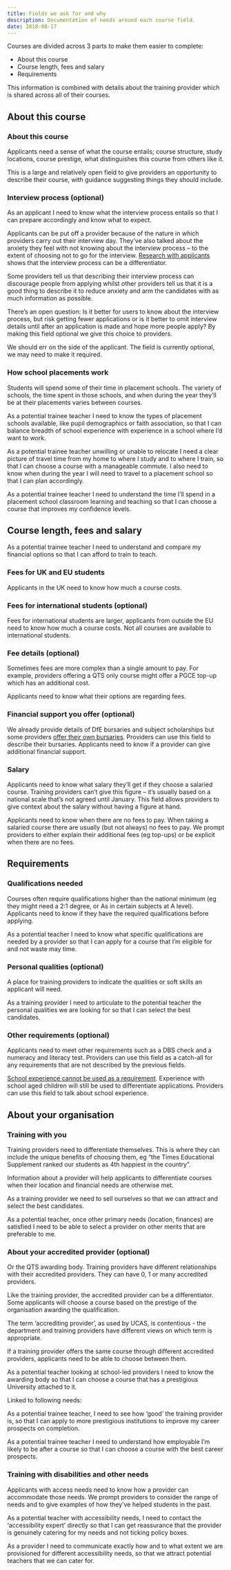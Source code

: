 ```yaml
---
title: Fields we ask for and why
description: Documentation of needs around each course field.
date: 2018-08-17
---
```


Courses are divided across 3 parts to make them easier to complete:

* About this course
* Course length, fees and salary
* Requirements

This information is combined with details about the training provider which is shared across all of their courses.

## About this course

### About this course

Applicants need a sense of what the course entails; course structure, study locations, course prestige, what distinguishes this course from others like it.

This is a large and relatively open field to give providers an opportunity to describe their course, with guidance suggesting things they should include.

### Interview process (optional)

As an applicant I need to know what the interview process entails so that I can prepare accordingly and know what to expect.

Applicants can be put off a provider because of the nature in which providers carry out their interview day. They’ve also talked about the anxiety they feel with not knowing about the interview process – to the extent of choosing not to go for the interview. [Research with applicants](https://lookback.io/watch/Psi3panxQDwkrXuwj?t=27m39s) shows that the interview process can be a differentiator.

Some providers tell us that describing their interview process can discourage people from applying whilst other providers tell us that it is a good thing to describe it to reduce anxiety and arm the candidates with as much information as possible.

There’s an open question: Is it better for users to know about the interview process, but risk getting fewer applications or is it better to omit interview details until after an application is made and hope more people apply? By making this field optional we give this choice to providers.

We should err on the side of the applicant. The field is currently optional, we may need to make it required.

### How school placements work

Students will spend some of their time in placement schools. The variety of schools, the time spent in those schools, and when during the year they’ll be at their placements varies between courses.

As a potential trainee teacher I need to know the types of placement schools available, like pupil demographics or faith association, so that I can balance breadth of school experience with experience in a school where I’d want to work.

As a potential trainee teacher unwilling or unable to relocate I need a clear picture of travel time from my home to where I study and to where I train, so that I can choose a course with a manageable commute. I also need to know when during the year I will need to travel to a placement school so that I can plan accordingly.

As a potential trainee teacher I need to understand the time I’ll spend in a placement school classroom learning and teaching so that I can choose a course that improves my confidence levels.

## Course length, fees and salary

As a potential trainee teacher I need to understand and compare my financial options so that I can afford to train to teach.

### Fees for UK and EU students

Applicants in the UK need to know how much a course costs.

### Fees for international students (optional)

Fees for international students are larger, applicants from outside the EU need to know how much a course costs. Not all courses are available to international students.

### Fee details (optional)

Sometimes fees are more complex than a single amount to pay. For example, providers offering a QTS only course might offer a PGCE top-up which has an additional cost.

Applicants need to know what their options are regarding fees.

### Financial support you offer (optional)

We already provide details of DfE bursaries and subject scholarships but some providers [offer their own bursaries](https://lookback.io/watch/CCdNXjjh34amgbWzK?t=13m55.3s-22m25s). Providers can use this field to describe their bursaries. Applicants need to know if a provider can give additional financial support.

### Salary

Applicants need to know what salary they’ll get if they choose a salaried course. Training providers can’t give this figure – it’s usually based on a national scale that’s not agreed until January. This field allows providers to give context about the salary without having a figure at hand.

Applicants need to know when there are no fees to pay. When taking a salaried course there are usually (but not always) no fees to pay. We prompt providers to either explain their additional fees (eg top-ups) or be explicit when there are no fees.

## Requirements

### Qualifications needed

Courses often require qualifications higher than the national minimum (eg they might need a 2:1 degree, or As in certain subjects at A level). Applicants need to know if they have the required qualifications before applying.

As a potential teacher I need to know what specific qualifications are needed by a provider so that I can apply for a course that I’m eligible for and not waste may time.

### Personal qualities (optional)

A place for training providers to indicate the qualities or soft skills an applicant will need.

As a training provider I need to articulate to the potential teacher the personal qualities we are looking for so that I can select the best candidates.

### Other requirements (optional)

Applicants need to meet other requirements such as a DBS check and a numeracy and literacy test. Providers can use this field as a catch-all for any requirements that are not described by the previous fields.

[School experience cannot be used as a requirement](https://www.gov.uk/government/publications/initial-teacher-training-criteria/initial-teacher-training-itt-criteria-and-supporting-advice#c13-suitability). Experience with school aged children will still be used to differentiate applications. Providers can use this field to talk about school experience.

## About your organisation

### Training with you

Training providers need to differentiate themselves. This is where they can include the unique benefits of choosing them, eg “the Times Educational Supplement ranked our students as 4th happiest in the country”.

Information about a provider will help applicants to differentiate courses when their location and financial needs are otherwise met.

As a training provider we need to sell ourselves so that we can attract and select the best candidates.

As a potential teacher, once other primary needs (location, finances) are satisfied I need to be able to select a provider on other merits that are preferable to me.

### About your accredited provider (optional)

Or the QTS awarding body. Training providers have different relationships with their accredited providers. They can have 0, 1 or many accredited providers.

Like the training provider, the accredited provider can be a differentiator. Some applicants will choose a course based on the prestige of the organisation awarding the qualification.

The term ‘accrediting provider’, as used by UCAS, is contentious - the department and training providers have different views on which term is appropriate.

If a training provider offers the same course through different accredited providers, applicants need to be able to choose between them.

As a potential teacher looking at school-led providers I need to know the awarding body so that I can choose a course that has a prestigious University attached to it.

Linked to following needs:

As a potential trainee teacher, I need to see how ‘good’ the training provider is, so that I can apply to more prestigious institutions to improve my career prospects on completion.

As a potential trainee teacher I need to understand how employable I’m likely to be after a course so that I can choose a course with the best career prospects.

### Training with disabilities and other needs

Applicants with access needs need to know how a provider can accommodate those needs. We prompt providers to consider the range of needs and to give examples of how they’ve helped students in the past.

As a potential teacher with accessibility needs, I need to contact the ‘accessibility expert’ directly so that I can get reassurance that the provider is genuinely catering for my needs and not ticking policy boxes.

As a provider I need to communicate exactly how and to what extent we are provisioned for different accessibility needs, so that we attract potential teachers that we can cater for.
